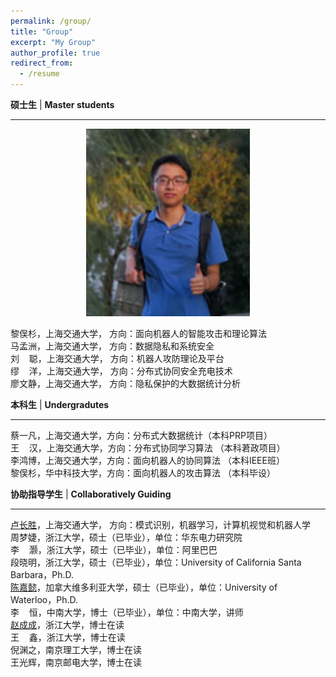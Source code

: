 ```yaml
---
permalink: /group/
title: "Group"
excerpt: "My Group"
author_profile: true
redirect_from:
  - /resume
---
```


**硕士生** \| **Master students**

---
<div align="center">
<img src="/images/group/liyushan.png" height="300px" alt="黎俣杉，上海交通大学， 方向：面向机器人的智能攻击和理论算法" >
</div>


黎俣杉，上海交通大学， 方向：面向机器人的智能攻击和理论算法  
马孟洲，上海交通大学， 方向：数据隐私和系统安全  
刘&nbsp;&nbsp;&nbsp;&nbsp;聪，上海交通大学， 方向：机器人攻防理论及平台  
缪&nbsp;&nbsp;&nbsp;&nbsp;洋，上海交通大学， 方向：分布式协同安全充电技术  
廖文静，上海交通大学， 方向：隐私保护的大数据统计分析  
  

 
**本科生** \| **Undergradutes**

---
蔡一凡，上海交通大学，方向：分布式大数据统计（本科PRP项目）  
王&nbsp;&nbsp;&nbsp;&nbsp;汉，上海交通大学，方向：分布式协同学习算法 （本科莙政项目）  
李鸿博，上海交通大学，方向：面向机器人的协同算法 （本科IEEE班）  
黎俣杉，华中科技大学，方向：面向机器人的攻击算法 （本科毕设）  
 
**协助指导学生** \| **Collaboratively Guiding**

---
[卢长胜](https://AlanLuSun.github.io)，上海交通大学， 方向：模式识别，机器学习，计算机视觉和机器人学  
周梦婕，浙江大学，硕士（已毕业），单位：华东电力研究院   
李&nbsp;&nbsp;&nbsp;&nbsp;灏，浙江大学，硕士（已毕业），单位：阿里巴巴  
段晓明，浙江大学，硕士（已毕业），单位：University of California Santa Barbara，Ph.D.   
[陈嘉懿](http://cs.uwaterloo.ca/~j524chen)，加拿大维多利亚大学，硕士（已毕业），单位：University of Waterloo，Ph.D.  
李&nbsp;&nbsp;&nbsp;&nbsp;恒，中南大学，博士（已毕业），单位：中南大学，讲师  
[赵成成](http://www.sensornet.cn/chengcheng/index.html)，浙江大学，博士在读  
王&nbsp;&nbsp;&nbsp;&nbsp;鑫，浙江大学，博士在读   
倪渊之，南京理工大学，博士在读  
王光辉，南京邮电大学，博士在读  
